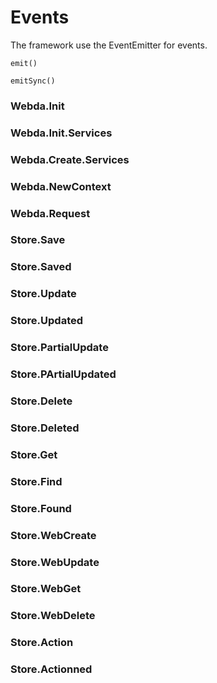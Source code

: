 # Events

The framework use the EventEmitter for events.

`emit()`

`emitSync()`

### Webda.Init

### Webda.Init.Services

### Webda.Create.Services

### Webda.NewContext

### Webda.Request

### Store.Save

### Store.Saved

### Store.Update

### Store.Updated

### Store.PartialUpdate

### Store.PArtialUpdated

### Store.Delete

### Store.Deleted

### Store.Get

### Store.Find

### Store.Found

### Store.WebCreate

### Store.WebUpdate

### Store.WebGet

### Store.WebDelete

### Store.Action

### Store.Actionned

